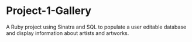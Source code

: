 # Project-1-Gallery

A Ruby project using Sinatra and SQL to populate a user editable database and display information about artists and artworks. 
